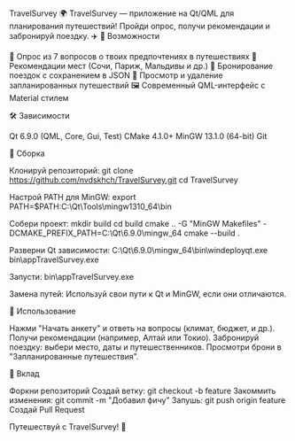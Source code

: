 TravelSurvey 🌍
TravelSurvey — приложение на Qt/QML для планирования путешествий! Пройди опрос, получи рекомендации и забронируй поездку. ✈️
🎯 Возможности

📝 Опрос из 7 вопросов о твоих предпочтениях в путешествиях
🌴 Рекомендации мест (Сочи, Париж, Мальдивы и др.)
🛫 Бронирование поездок с сохранением в JSON
📅 Просмотр и удаление запланированных путешествий
🖼️ Современный QML-интерфейс с Material стилем

🛠 Зависимости

Qt 6.9.0 (QML, Core, Gui, Test)
CMake 4.1.0+
MinGW 13.1.0 (64-bit)
Git

🔧 Сборка

Клонируй репозиторий:
git clone https://github.com/nvdskhch/TravelSurvey.git
cd TravelSurvey


Настрой PATH для MinGW:
export PATH=$PATH:C:\Qt\Tools\mingw1310_64\bin


Собери проект:
mkdir build
cd build
cmake .. -G "MinGW Makefiles" -DCMAKE_PREFIX_PATH=C:\Qt\6.9.0\mingw_64
cmake --build .


Разверни Qt зависимости:
C:\Qt\6.9.0\mingw_64\bin\windeployqt.exe bin\appTravelSurvey.exe


Запусти:
bin\appTravelSurvey.exe




Замена путей: Используй свои пути к Qt и MinGW, если они отличаются.

🚀 Использование

Нажми "Начать анкету" и ответь на вопросы (климат, бюджет, и др.).
Получи рекомендации (например, Алтай или Токио).
Забронируй поездку: выбери место, даты и путешественников.
Просмотри брони в "Запланированные путешествия".

🤝 Вклад

Форкни репозиторий
Создай ветку: git checkout -b feature
Закоммить изменения: git commit -m "Добавил фичу"
Запушь: git push origin feature
Создай Pull Request


Путешествуй с TravelSurvey! 🌴